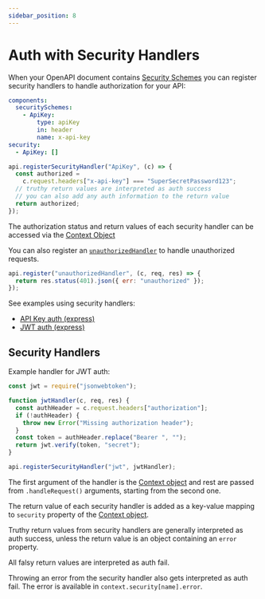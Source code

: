 ```yaml
---
sidebar_position: 8
---
```


# Auth with Security Handlers

When your OpenAPI document contains [Security Schemes](https://github.com/OAI/OpenAPI-Specification/blob/master/versions/3.0.0.md#securitySchemeObject)
you can register security handlers to handle authorization for your API:

```yaml
components:
  securitySchemes:
    - ApiKey:
        type: apiKey
        in: header
        name: x-api-key
security:
  - ApiKey: []
```

```javascript
api.registerSecurityHandler("ApiKey", (c) => {
  const authorized =
    c.request.headers["x-api-key"] === "SuperSecretPassword123";
  // truthy return values are interpreted as auth success
  // you can also add any auth information to the return value
  return authorized;
});
```

The authorization status and return values of each security handler can be
accessed via the [Context Object](/docs/openapi-backend/api#context-object)

You can also register an [`unauthorizedHandler`](/docs/openapi-backend/api#unauthorizedhandler-handler)
to handle unauthorized requests.

```javascript
api.register("unauthorizedHandler", (c, req, res) => {
  return res.status(401).json({ err: "unauthorized" });
});
```

See examples using security handlers:

- [API Key auth (express)](https://github.com/anttiviljami/openapi-backend/tree/master/examples/express-apikey-auth)
- [JWT auth (express)](https://github.com/anttiviljami/openapi-backend/tree/master/examples/express-jwt-auth)

## Security Handlers

Example handler for JWT auth:

```javascript
const jwt = require("jsonwebtoken");

function jwtHandler(c, req, res) {
  const authHeader = c.request.headers["authorization"];
  if (!authHeader) {
    throw new Error("Missing authorization header");
  }
  const token = authHeader.replace("Bearer ", "");
  return jwt.verify(token, "secret");
}

api.registerSecurityHandler("jwt", jwtHandler);
```

The first argument of the handler is the [Context object](/docs/openapi-backend/api#context-object) and rest are passed from `.handleRequest()`
arguments, starting from the second one.

The return value of each security handler is added as a key-value mapping to
`security` property of the [Context object](/docs/openapi-backend/api#context-object).

Truthy return values from security handlers are generally interpreted as auth
success, unless the return value is an object containing an `error` property.

All falsy return values are interpreted as auth fail.

Throwing an error from the security handler also gets interpreted as auth fail. The error is available in `context.security[name].error`.
